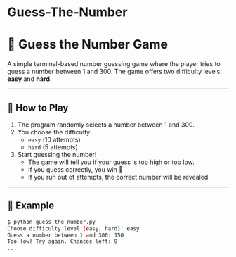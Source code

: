 # Guess-The-Number

# 🎯 Guess the Number Game

A simple terminal-based number guessing game where the player tries to guess a number between 1 and 300. The game offers two difficulty levels: **easy** and **hard**.

---

## 🚀 How to Play

1. The program randomly selects a number between 1 and 300.
2. You choose the difficulty:
   - `easy` (10 attempts)
   - `hard` (5 attempts)
3. Start guessing the number!
   - The game will tell you if your guess is too high or too low.
   - If you guess correctly, you win 🎉
   - If you run out of attempts, the correct number will be revealed.

---

## 🧠 Example

```bash
$ python guess_the_number.py
Choose difficulty level (easy, hard): easy
Guess a number between 1 and 300: 150
Too low! Try again. Chances left: 9
...
